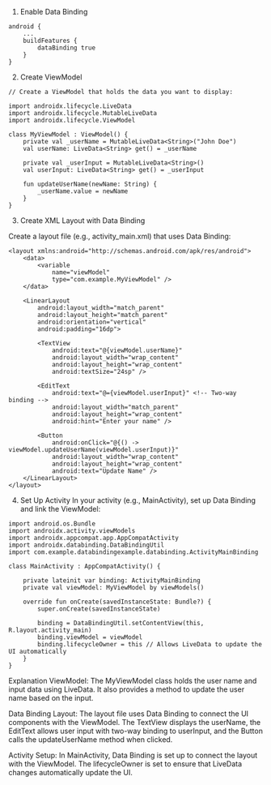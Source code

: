 1. Enable Data Binding
```
android {
    ...
    buildFeatures {
        dataBinding true
    }
}

```

2. Create ViewModel
```
// Create a ViewModel that holds the data you want to display:

import androidx.lifecycle.LiveData
import androidx.lifecycle.MutableLiveData
import androidx.lifecycle.ViewModel

class MyViewModel : ViewModel() {
    private val _userName = MutableLiveData<String>("John Doe")
    val userName: LiveData<String> get() = _userName

    private val _userInput = MutableLiveData<String>()
    val userInput: LiveData<String> get() = _userInput

    fun updateUserName(newName: String) {
        _userName.value = newName
    }
}
```
3. Create XML Layout with Data Binding

Create a layout file (e.g., activity_main.xml) that uses Data Binding:
```
<layout xmlns:android="http://schemas.android.com/apk/res/android">
    <data>
        <variable
            name="viewModel"
            type="com.example.MyViewModel" />
    </data>

    <LinearLayout
        android:layout_width="match_parent"
        android:layout_height="match_parent"
        android:orientation="vertical"
        android:padding="16dp">

        <TextView
            android:text="@{viewModel.userName}"
            android:layout_width="wrap_content"
            android:layout_height="wrap_content"
            android:textSize="24sp" />

        <EditText
            android:text="@={viewModel.userInput}" <!-- Two-way binding -->
            android:layout_width="match_parent"
            android:layout_height="wrap_content"
            android:hint="Enter your name" />

        <Button
            android:onClick="@{() -> viewModel.updateUserName(viewModel.userInput)}"
            android:layout_width="wrap_content"
            android:layout_height="wrap_content"
            android:text="Update Name" />
    </LinearLayout>
</layout>

```
4. Set Up Activity
In your activity (e.g., MainActivity), set up Data Binding and link the ViewModel:
```
import android.os.Bundle
import androidx.activity.viewModels
import androidx.appcompat.app.AppCompatActivity
import androidx.databinding.DataBindingUtil
import com.example.databindingexample.databinding.ActivityMainBinding

class MainActivity : AppCompatActivity() {

    private lateinit var binding: ActivityMainBinding
    private val viewModel: MyViewModel by viewModels()

    override fun onCreate(savedInstanceState: Bundle?) {
        super.onCreate(savedInstanceState)

        binding = DataBindingUtil.setContentView(this, R.layout.activity_main)
        binding.viewModel = viewModel
        binding.lifecycleOwner = this // Allows LiveData to update the UI automatically
    }
}

```

Explanation
ViewModel: The MyViewModel class holds the user name and input data using LiveData. 
It also provides a method to update the user name based on the input.

Data Binding Layout: The layout file uses Data Binding to connect the UI components with the ViewModel. 
The TextView displays the userName, the EditText allows user input with two-way binding to userInput, 
and the Button calls the updateUserName method when clicked.

Activity Setup: In MainActivity, Data Binding is set up to connect the layout with the ViewModel. 
The lifecycleOwner is set to ensure that LiveData changes automatically update the UI.
